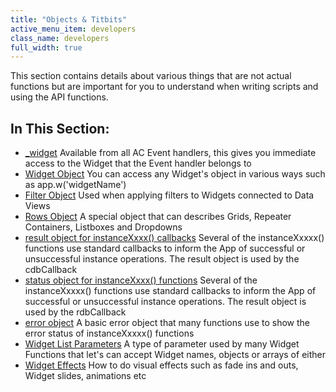 ```yaml
---
title: "Objects & Titbits"
active_menu_item: developers
class_name: developers
full_width: true
---
```



This section contains details about various things that are not actual functions but are important for you to understand when writing scripts and using the API functions.

## In This Section:

 - [\_widget](/developers/documentation/scripting-apis/client-api/objects-titbits/ref-widget)
    Available from all AC Event handlers, this gives you immediate access to the Widget that the Event handler belongs to
 - [Widget Object](/developers/documentation/scripting-apis/client-api/objects-titbits/widget-object)
    You can access any Widget's object in various ways such as app.w('widgetName')
 - [Filter Object](/developers/documentation/scripting-apis/client-api/objects-titbits/filter-object)
    Used when applying filters to Widgets connected to Data Views
 - [Rows Object](/developers/documentation/scripting-apis/client-api/objects-titbits/rows-object)
    A special object that can describes Grids, Repeater Containers, Listboxes and Dropdowns
 - [result object for instanceXxxx() callbacks](/developers/documentation/scripting-apis/client-api/objects-titbits/result-object-for-instancexxxx)
    Several of the instanceXxxxx() functions use standard callbacks to inform the App of successful or unsuccessful instance operations. The result object is used by the cdbCallback
 - [status object for instanceXxxx() functions](/developers/documentation/scripting-apis/client-api/objects-titbits/status-object-for-instancexxxx)
    Several of the instanceXxxxx() functions use standard callbacks to inform the App of successful or unsuccessful instance operations. The result object is used by the rdbCallback
 - [error object](/developers/documentation/scripting-apis/client-api/objects-titbits/error-object)
    A basic error object that many functions use to show the error status of instanceXxxxx() functions
 - [Widget List Parameters](/developers/documentation/scripting-apis/client-api/objects-titbits/widget-list-parameters)
    A type of parameter used by many Widget Functions that let's can accept Widget names, objects or arrays of either
 - [Widget Effects](/developers/documentation/scripting-apis/client-api/objects-titbits/widget-effects)
    How to do visual effects such as fade ins and outs, Widget slides, animations etc
